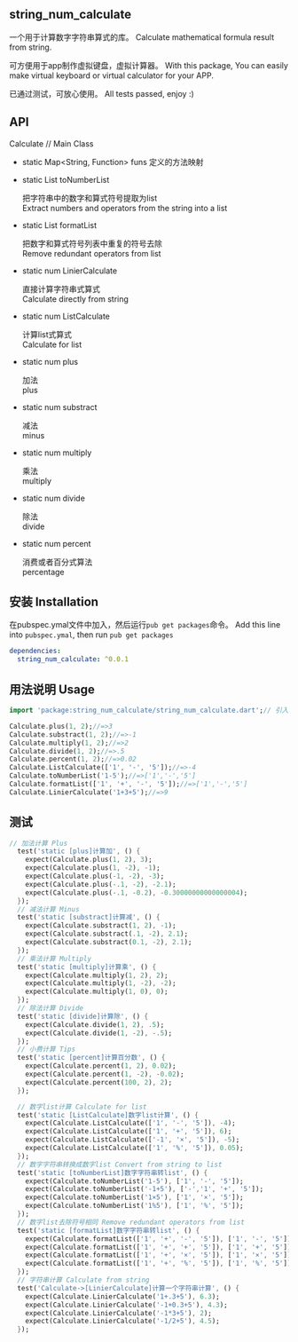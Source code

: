 ## string_num_calculate

一个用于计算数字字符串算式的库。
Calculate mathematical formula result from string.

可方便用于app制作虚拟键盘，虚拟计算器。
With this package, You can easily make virtual keyboard or virtual calculator for your APP.

已通过测试，可放心使用。
All tests passed, enjoy :)

## API
    
Calculate
// Main Class
  - static Map<String, Function> funs
  定义的方法映射 

- static List<String> toNumberList

  把字符串中的数字和算式符号提取为list<br>
  Extract numbers and operators from the string into a list


      
- static List<String> formatList

  把数字和算式符号列表中重复的符号去除<br>
  Remove redundant operators from list<br>


- static num LinierCalculate

  直接计算字符串式算式<br>
  Calculate directly from string<br>

- static num ListCalculate

  计算list式算式<br>
  Calculate for list<br>

- static num plus

  加法<br>
  plus<br>

- static num substract

  减法<br>
  minus<br>

- static num multiply

  乘法<br>
  multiply<br>
      
- static num divide

  除法<br>
  divide<br>

- static num percent

  消费或者百分式算法<br>
  percentage<br>

## 安装 Installation

在pubspec.ymal文件中加入，然后运行`pub get packages`命令。
Add this line into `pubspec.ymal`, then run `pub get packages`

```yaml
dependencies:
  string_num_calculate: ^0.0.1
```

## 用法说明 Usage

```dart
import 'package:string_num_calculate/string_num_calculate.dart';// 引入

Calculate.plus(1, 2);//=>3
Calculate.substract(1, 2);//=>-1
Calculate.multiply(1, 2);//=>2
Calculate.divide(1, 2);//=>.5
Calculate.percent(1, 2);//=>0.02
Calculate.ListCalculate(['1', '-', '5']);//=>-4
Calculate.toNumberList('1-5');//=>['1','-','5']
Calculate.formatList(['1', '+', '-', '5']);//=>['1','-','5']
Calculate.LinierCalculate('1+3+5');//=>9
```

## 测试
```dart
// 加法计算 Plus
  test('static [plus]计算加', () {
    expect(Calculate.plus(1, 2), 3);
    expect(Calculate.plus(1, -2), -1);
    expect(Calculate.plus(-1, -2), -3);
    expect(Calculate.plus(-.1, -2), -2.1);
    expect(Calculate.plus(-.1, -0.2), -0.30000000000000004);
  });
  // 减法计算 Minus
  test('static [substract]计算减', () {
    expect(Calculate.substract(1, 2), -1);
    expect(Calculate.substract(.1, -2), 2.1);
    expect(Calculate.substract(0.1, -2), 2.1);
  });
  // 乘法计算 Multiply
  test('static [multiply]计算乘', () {
    expect(Calculate.multiply(1, 2), 2);
    expect(Calculate.multiply(1, -2), -2);
    expect(Calculate.multiply(1, 0), 0);
  });
  // 除法计算 Divide
  test('static [divide]计算除', () {
    expect(Calculate.divide(1, 2), .5);
    expect(Calculate.divide(1, -2), -.5);
  });
  // 小费计算 Tips
  test('static [percent]计算百分数', () {
    expect(Calculate.percent(1, 2), 0.02);
    expect(Calculate.percent(1, -2), -0.02);
    expect(Calculate.percent(100, 2), 2);
  });

  // 数字list计算 Calculate for list
  test('static [ListCalculate]数字list计算', () {
    expect(Calculate.ListCalculate(['1', '-', '5']), -4);
    expect(Calculate.ListCalculate(['1', '+', '5']), 6);
    expect(Calculate.ListCalculate(['-1', '×', '5']), -5);
    expect(Calculate.ListCalculate(['1', '%', '5']), 0.05);
  });
  // 数字字符串转换成数字list Convert from string to list
  test('static [toNumberList]数字字符串转list', () {
    expect(Calculate.toNumberList('1-5'), ['1', '-', '5']);
    expect(Calculate.toNumberList('-1+5'), ['-','1', '+', '5']);
    expect(Calculate.toNumberList('1×5'), ['1', '×', '5']);
    expect(Calculate.toNumberList('1%5'), ['1', '%', '5']);
  });
  // 数字list去除符号相同 Remove redundant operators from list
  test('static [formatList]数字字符串转list', () {
    expect(Calculate.formatList(['1', '+', '-', '5']), ['1', '-', '5']);
    expect(Calculate.formatList(['1', '+', '+', '5']), ['1', '+', '5']);
    expect(Calculate.formatList(['1', '+', '×', '5']), ['1', '×', '5']);
    expect(Calculate.formatList(['1', '+', '%', '5']), ['1', '%', '5']);
  });
  // 字符串计算 Calculate from string
  test('Calculate->[LinierCalculate]计算一个字符串计算', () {
    expect(Calculate.LinierCalculate('1+.3+5'), 6.3);
    expect(Calculate.LinierCalculate('-1+0.3+5'), 4.3);
    expect(Calculate.LinierCalculate('-1*3+5'), 2);
    expect(Calculate.LinierCalculate('-1/2+5'), 4.5);
  });
```
